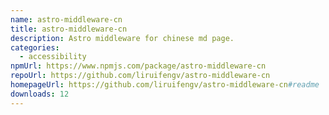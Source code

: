 ```yaml
---
name: astro-middleware-cn
title: astro-middleware-cn
description: Astro middleware for chinese md page.
categories:
  - accessibility
npmUrl: https://www.npmjs.com/package/astro-middleware-cn
repoUrl: https://github.com/liruifengv/astro-middleware-cn
homepageUrl: https://github.com/liruifengv/astro-middleware-cn#readme
downloads: 12
---
```

